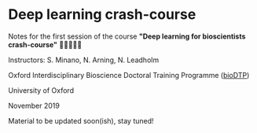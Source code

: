 # Deep learning crash-course
Notes for the first session of the course **"Deep learning for bioscientists crash-course"** 🧬🦅🌱🧠🔬

Instructors: S. Minano, N. Arning, N. Leadholm

Oxford Interdisciplinary Bioscience Doctoral Training Programme ([bioDTP](https://www.biodtp.ox.ac.uk/))

University of Oxford

November 2019

Material to be updated soon(ish), stay tuned!
